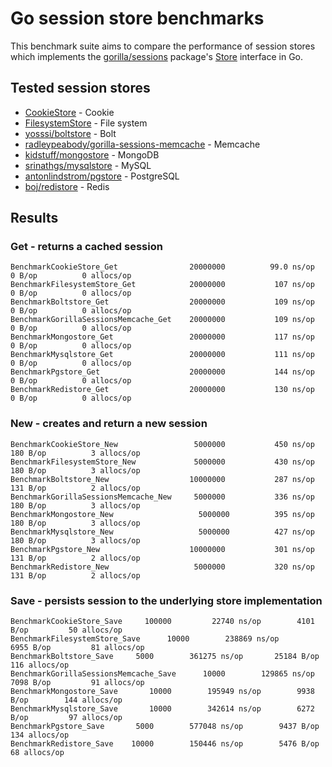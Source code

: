 # Go session store benchmarks

This benchmark suite aims to compare the performance of session stores which implements the [gorilla/sessions](https://github.com/gorilla/sessions) package's [Store](http://godoc.org/github.com/gorilla/sessions#Store) interface in Go.

## Tested session stores

* [CookieStore](http://godoc.org/github.com/gorilla/sessions#CookieStore) - Cookie
* [FilesystemStore](http://godoc.org/github.com/gorilla/sessions#FilesystemStore) - File system
* [yosssi/boltstore](https://github.com/yosssi/boltstore) - Bolt
* [radleypeabody/gorilla-sessions-memcache](https://github.com/bradleypeabody/gorilla-sessions-memcache) - Memcache
* [kidstuff/mongostore](https://github.com/kidstuff/mongostore) - MongoDB
* [srinathgs/mysqlstore](https://github.com/srinathgs/mysqlstore) - MySQL
* [antonlindstrom/pgstore](https://github.com/antonlindstrom/pgstore) - PostgreSQL
* [boj/redistore](https://github.com/boj/redistore) - Redis

## Results

### Get - returns a cached session

```
BenchmarkCookieStore_Get	            20000000	      99.0 ns/op	       0 B/op	       0 allocs/op
BenchmarkFilesystemStore_Get	        20000000	       107 ns/op	       0 B/op	       0 allocs/op
BenchmarkBoltstore_Get	                20000000	       109 ns/op	       0 B/op	       0 allocs/op
BenchmarkGorillaSessionsMemcache_Get	20000000	       109 ns/op	       0 B/op	       0 allocs/op
BenchmarkMongostore_Get	                20000000	       117 ns/op	       0 B/op	       0 allocs/op
BenchmarkMysqlstore_Get	                20000000	       111 ns/op	       0 B/op	       0 allocs/op
BenchmarkPgstore_Get	                20000000	       144 ns/op	       0 B/op	       0 allocs/op
BenchmarkRedistore_Get	                20000000	       130 ns/op	       0 B/op	       0 allocs/op
```

### New - creates and return a new session 

```
BenchmarkCookieStore_New	             5000000	       450 ns/op	     180 B/op	       3 allocs/op
BenchmarkFilesystemStore_New	         5000000	       430 ns/op	     180 B/op	       3 allocs/op
BenchmarkBoltstore_New	                10000000	       287 ns/op	     131 B/op	       2 allocs/op
BenchmarkGorillaSessionsMemcache_New	 5000000	       336 ns/op	     180 B/op	       3 allocs/op
BenchmarkMongostore_New	                  5000000	       395 ns/op	     180 B/op	       3 allocs/op
BenchmarkMysqlstore_New	                  5000000	       427 ns/op	     180 B/op	       3 allocs/op
BenchmarkPgstore_New	                10000000	       301 ns/op	     131 B/op	       2 allocs/op
BenchmarkRedistore_New	                 5000000	       320 ns/op	     131 B/op	       2 allocs/op
```

### Save - persists session to the underlying store implementation

```
BenchmarkCookieStore_Save	  100000	     22740 ns/op	    4101 B/op	      50 allocs/op
BenchmarkFilesystemStore_Save	   10000	    238869 ns/op	    6955 B/op	      81 allocs/op
BenchmarkBoltstore_Save	    5000	    361275 ns/op	   25184 B/op	     116 allocs/op
BenchmarkGorillaSessionsMemcache_Save	   10000	    129865 ns/op	    7098 B/op	      91 allocs/op
BenchmarkMongostore_Save	   10000	    195949 ns/op	    9938 B/op	     144 allocs/op
BenchmarkMysqlstore_Save	   10000	    342614 ns/op	    6272 B/op	      97 allocs/op
BenchmarkPgstore_Save	    5000	    577048 ns/op	    9437 B/op	     134 allocs/op
BenchmarkRedistore_Save	   10000	    150446 ns/op	    5476 B/op	      68 allocs/op
```
